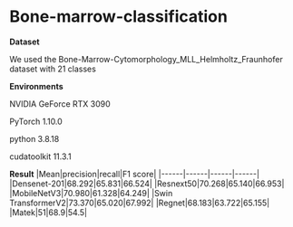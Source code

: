 # Bone-marrow-classification

**Dataset**

 We used the Bone-Marrow-Cytomorphology_MLL_Helmholtz_Fraunhofer dataset with 21 classes

 
**Environments**

 NVIDIA GeForce RTX 3090
 
 PyTorch 1.10.0
 
 python 3.8.18
 
 cudatoolkit 11.3.1


**Result**
 |Mean|precision|recall|F1 score|
 |------|------|------|------|
 |Densenet-201|68.292|65.831|66.524|
 |Resnext50|70.268|65.140|66.953|
 |MobileNetV3|70.980|61.328|64.249|
 |Swin TransformerV2|73.370|65.020|67.992|
 |Regnet|68.183|63.722|65.155|
 |Matek|51|68.9|54.5|

